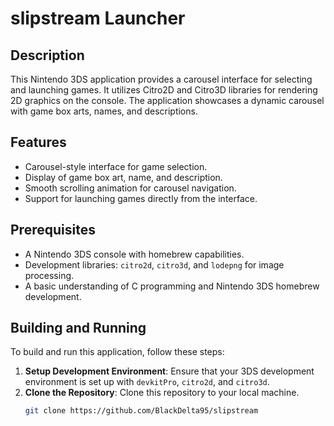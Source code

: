 # slipstream Launcher

## Description
This Nintendo 3DS application provides a carousel interface for selecting and launching games. It utilizes Citro2D and Citro3D libraries for rendering 2D graphics on the console. The application showcases a dynamic carousel with game box arts, names, and descriptions.

## Features
- Carousel-style interface for game selection.
- Display of game box art, name, and description.
- Smooth scrolling animation for carousel navigation.
- Support for launching games directly from the interface.

## Prerequisites
- A Nintendo 3DS console with homebrew capabilities.
- Development libraries: `citro2d`, `citro3d`, and `lodepng` for image processing.
- A basic understanding of C programming and Nintendo 3DS homebrew development.

## Building and Running
To build and run this application, follow these steps:

1. **Setup Development Environment**: Ensure that your 3DS development environment is set up with `devkitPro`, `citro2d`, and `citro3d`.
2. **Clone the Repository**: Clone this repository to your local machine.
   ```bash
   git clone https://github.com/BlackDelta95/slipstream
